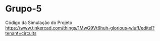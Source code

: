 # Grupo-5
Código da Simulação do Projeto
https://www.tinkercad.com/things/1MwG9Vt6huh-glorious-wluff/editel?tenant=circuits

